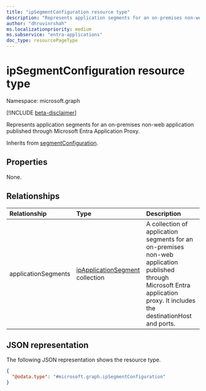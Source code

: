 ```yaml
---
title: "ipSegmentConfiguration resource type"
description: "Represents application segments for an on-premises non-web application published through Microsoft Entra application proxy."
author: "dhruvinrshah"
ms.localizationpriority: medium
ms.subservice: "entra-applications"
doc_type: resourcePageType
---
```


# ipSegmentConfiguration resource type

Namespace: microsoft.graph

[!INCLUDE [beta-disclaimer](../../includes/beta-disclaimer.md)]

Represents application segments for an on-premises non-web application published through Microsoft Entra Application Proxy.


Inherits from [segmentConfiguration](../resources/segmentconfiguration.md).

## Properties
None.

## Relationships
|Relationship|Type|Description|
|:---|:---|:---|
|applicationSegments|[ipApplicationSegment](../resources/ipapplicationsegment.md) collection|A collection of application segments for an on-premises non-web application published through Microsoft Entra application proxy. It includes the destinationHost and ports.|

## JSON representation
The following JSON representation shows the resource type.
<!-- {
  "blockType": "resource",
  "@odata.type": "microsoft.graph.ipSegmentConfiguration"
}
-->
``` json
{
  "@odata.type": "#microsoft.graph.ipSegmentConfiguration"
}
```

